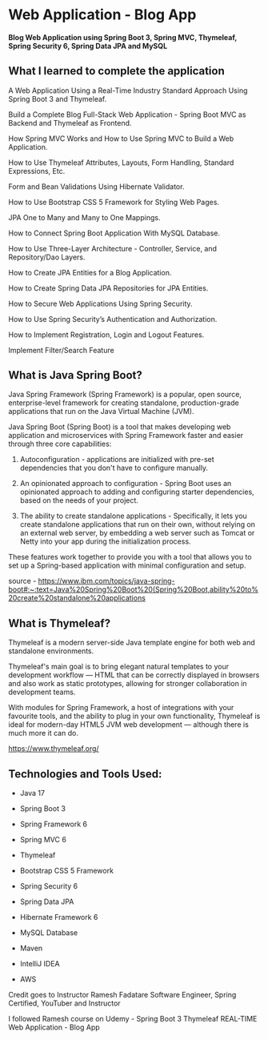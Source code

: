 # Web Application - Blog App

#### Blog Web Application using Spring Boot 3, Spring MVC, Thymeleaf, Spring Security 6, Spring Data JPA and MySQL

## What I learned to complete the application 

A Web Application Using a Real-Time Industry Standard Approach Using Spring Boot 3 and Thymeleaf.

Build a Complete Blog Full-Stack Web Application - Spring Boot MVC as Backend and Thymeleaf as Frontend.

How Spring MVC Works and How to Use Spring MVC to Build a Web Application.

How to Use Thymeleaf Attributes, Layouts, Form Handling, Standard Expressions, Etc.

Form and Bean Validations Using Hibernate Validator.

How to Use Bootstrap CSS 5 Framework for Styling Web Pages.

JPA One to Many and Many to One Mappings.

How to Connect Spring Boot Application With MySQL Database.

How to Use Three-Layer Architecture - Controller, Service, and Repository/Dao Layers.

How to Create JPA Entities for a Blog Application.

How to Create Spring Data JPA Repositories for JPA Entities.

How to Secure Web Applications Using Spring Security.

How to Use Spring Security’s Authentication and Authorization.

How to Implement Registration, Login and Logout Features.

Implement Filter/Search Feature

## What is Java Spring Boot?

Java Spring Framework (Spring Framework) is a popular, open source, enterprise-level framework for creating standalone, production-grade applications that run on the Java Virtual Machine (JVM).

Java Spring Boot (Spring Boot) is a tool that makes developing web application and microservices with Spring Framework faster and easier through three core capabilities:

1. Autoconfiguration - applications are initialized with pre-set dependencies that you don't have to configure manually.

2. An opinionated approach to configuration - Spring Boot uses an opinionated approach to adding and configuring starter dependencies, based on the needs of your project.

3. The ability to create standalone applications - Specifically, it lets you create standalone applications that run on their own, without relying on an external web server, by embedding a web server such as Tomcat or Netty into your app during the initialization process.

These features work together to provide you with a tool that allows you to set up a Spring-based application with minimal configuration and setup.

source - https://www.ibm.com/topics/java-spring-boot#:~:text=Java%20Spring%20Boot%20(Spring%20Boot,ability%20to%20create%20standalone%20applications

## What is Thymeleaf?

Thymeleaf is a modern server-side Java template engine for both web and standalone environments.

Thymeleaf's main goal is to bring elegant natural templates to your development workflow — HTML that can be correctly displayed in browsers and also work as static prototypes, allowing for stronger collaboration in development teams.

With modules for Spring Framework, a host of integrations with your favourite tools, and the ability to plug in your own functionality, Thymeleaf is ideal for modern-day HTML5 JVM web development — although there is much more it can do.

https://www.thymeleaf.org/


## Technologies and Tools Used:

- Java 17

- Spring Boot 3

- Spring Framework 6

- Spring MVC 6

- Thymeleaf

- Bootstrap CSS 5 Framework

- Spring Security 6

- Spring Data JPA

- Hibernate Framework 6

- MySQL Database

- Maven

- IntelliJ IDEA

- AWS



Credit goes to Instructor Ramesh Fadatare
Software Engineer, Spring Certified, YouTuber and Instructor

I followed Ramesh course on Udemy - Spring Boot 3 Thymeleaf REAL-TIME Web Application - Blog App
